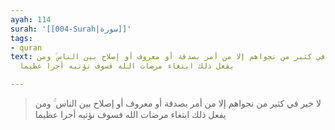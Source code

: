```yaml
---
ayah: 114
surah: '[[004-Surah|سورة]]'
tags:
- quran
text: لا خير في كثير من نجواهم إلا من أمر بصدقة أو معروف أو إصلاح بين الناس ۚ ومن
  يفعل ذلك ابتغاء مرضات الله فسوف نؤتيه أجرا عظيما

---
```

> لا خير في كثير من نجواهم إلا من أمر بصدقة أو معروف أو إصلاح بين الناس ۚ ومن يفعل ذلك ابتغاء مرضات الله فسوف نؤتيه أجرا عظيما
